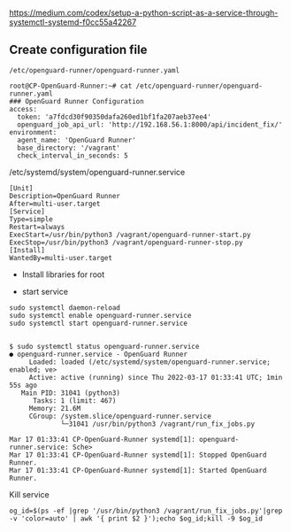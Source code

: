 https://medium.com/codex/setup-a-python-script-as-a-service-through-systemctl-systemd-f0cc55a42267

## Create configuration file

`/etc/openguard-runner/openguard-runner.yaml`

```shell
root@CP-OpenGuard-Runner:~# cat /etc/openguard-runner/openguard-runner.yaml
### OpenGuard Runner Configuration
access:
  token: 'a7fdcd30f90350dafa260ed1bf1fa207aeb37ee4'
  openguard_job_api_url: 'http://192.168.56.1:8000/api/incident_fix/'
environment:
  agent_name: 'OpenGuard Runner'
  base_directory: '/vagrant'
  check_interval_in_seconds: 5
```

/etc/systemd/system/openguard-runner.service

```shell
[Unit]
Description=OpenGuard Runner
After=multi-user.target
[Service]
Type=simple
Restart=always
ExecStart=/usr/bin/python3 /vagrant/openguard-runner-start.py
ExecStop=/usr/bin/python3 /vagrant/openguard-runner-stop.py
[Install]
WantedBy=multi-user.target
```

- Install libraries for root

- start service

```shell
sudo systemctl daemon-reload
sudo systemctl enable openguard-runner.service
sudo systemctl start openguard-runner.service


$ sudo systemctl status openguard-runner.service
● openguard-runner.service - OpenGuard Runner
     Loaded: loaded (/etc/systemd/system/openguard-runner.service; enabled; ve>
     Active: active (running) since Thu 2022-03-17 01:33:41 UTC; 1min 55s ago
   Main PID: 31041 (python3)
      Tasks: 1 (limit: 467)
     Memory: 21.6M
     CGroup: /system.slice/openguard-runner.service
             └─31041 /usr/bin/python3 /vagrant/run_fix_jobs.py

Mar 17 01:33:41 CP-OpenGuard-Runner systemd[1]: openguard-runner.service: Sche>
Mar 17 01:33:41 CP-OpenGuard-Runner systemd[1]: Stopped OpenGuard Runner.
Mar 17 01:33:41 CP-OpenGuard-Runner systemd[1]: Started OpenGuard Runner.

```


Kill service

```shell
og_id=$(ps -ef |grep '/usr/bin/python3 /vagrant/run_fix_jobs.py'|grep -v 'color=auto' | awk '{ print $2 }');echo $og_id;kill -9 $og_id
```